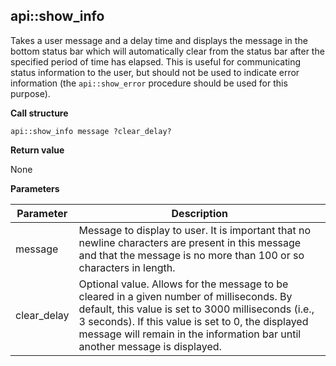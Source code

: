 ## api::show\_info

Takes a user message and a delay time and displays the message in the bottom status bar which will automatically clear from the status bar after the specified period of time has elapsed.  This is useful for communicating status information to the user, but should not be used to indicate error information (the `api::show_error` procedure should be used for this purpose).

**Call structure**

`api::show_info message ?clear_delay?`

**Return value**

None

**Parameters**

| Parameter | Description |
| - | - |
| message | Message to display to user.  It is important that no newline characters are present in this message and that the message is no more than 100 or so characters in length. |
| clear\_delay | Optional value.  Allows for the message to be cleared in a given number of milliseconds.  By default, this value is set to 3000 milliseconds (i.e., 3 seconds). If this value is set to 0, the displayed message will remain in the information bar until another message is displayed. |

